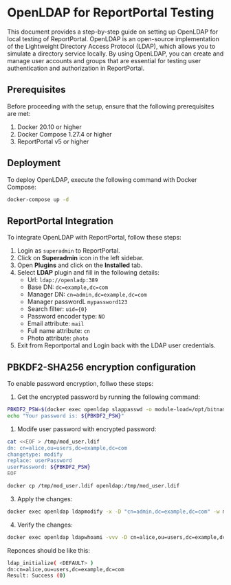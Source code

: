 # OpenLDAP for ReportPortal Testing

This document provides a step-by-step guide on setting up OpenLDAP for local testing of ReportPortal. OpenLDAP is an open-source implementation of the Lightweight Directory Access Protocol (LDAP), which allows you to simulate a directory service locally. By using OpenLDAP, you can create and manage user accounts and groups that are essential for testing user authentication and authorization in ReportPortal.

## Prerequisites

Before proceeding with the setup, ensure that the following prerequisites are met:

1. Docker 20.10 or higher
2. Docker Compose 1.27.4 or higher
3. ReportPortal v5 or higher

## Deployment

To deploy OpenLDAP, execute the following command with Docker Compose:

```bash
docker-compose up -d
```

## ReportPortal Integration

To integrate OpenLDAP with ReportPortal, follow these steps:

1. Login as `superadmin` to ReportPortal.
2. Click on **Superadmin** icon in the left sidebar.
3. Open **Plugins** and click on the **Installed** tab.
4. Select **LDAP** plugin and fill in the following details:
   - Url: `ldap://openladp:389`
   - Base DN: `dc=example,dc=com`
   - Manager DN: `cn=admin,dc=example,dc=com`
   - Manager passwordL `mypassword123`
   - Search filter: `uid={0}`
   - Password encoder type: `NO`
   - Email attribute: `mail`
   - Full name attribute: `cn`
   - Photo attribute: `photo`
5. Exit from Reportportal and Login back with the LDAP user credentials.

## PBKDF2-SHA256 encryption configuration

To enable password encryption, follwo these steps:

1. Get the encrypted password by running the following command:

```bash
PBKDF2_PSW=$(docker exec openldap slappasswd -o module-load=/opt/bitnami/openldap/libexec/openldap/pw-pbkdf2.so -h {PBKDF2-SHA256} -s "mypassword")
echo "Your password is: ${PBKDF2_PSW}"
```

1. Modife user password with encrypted password:

```bash
cat <<EOF > /tmp/mod_user.ldif
dn: cn=alice,ou=users,dc=example,dc=com
changetype: modify
replace: userPassword
userPassword: ${PBKDF2_PSW}
EOF

docker cp /tmp/mod_user.ldif openldap:/tmp/mod_user.ldif
```

3. Apply the changes:

```bash
docker exec openldap ldapmodify -x -D "cn=admin,dc=example,dc=com" -w mypassword123 -H ldap://localhost -f /tmp/mod_user.ldif
```

4. Verify the changes:

```bash
docker exec openldap ldapwhoami -vvv -D cn=alice,ou=users,dc=example,dc=com -x -w 'mypassword'
```

Reponces should be like this:

```bash
ldap_initialize( <DEFAULT> )
dn:cn=alice,ou=users,dc=example,dc=com
Result: Success (0)
```